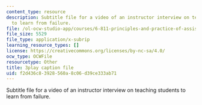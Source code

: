 ```yaml
---
content_type: resource
description: Subtitle file for a video of an instructor interview on teaching students
  to learn from failure.
file: /ol-ocw-studio-app/courses/6-811-principles-and-practice-of-assistive-technology-fall-2014/f2d436c83928560a8c06d39ce333ab71_UswuSLKQVK4.vtt
file_size: 5529
file_type: application/x-subrip
learning_resource_types: []
license: https://creativecommons.org/licenses/by-nc-sa/4.0/
ocw_type: OCWFile
resourcetype: Other
title: 3play caption file
uid: f2d436c8-3928-560a-8c06-d39ce333ab71
---
```

Subtitle file for a video of an instructor interview on teaching students to learn from failure.